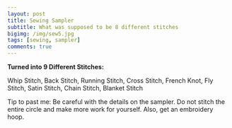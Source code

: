 ```yaml
---
layout: post
title: Sewing Sampler
subtitle: What was supposed to be 8 different stitches
bigimg: /img/sew5.jpg
tags: [sewing, sampler]
comments: true
---
```


**Turned into 9 Different Stitches:**

Whip Stitch, Back Stitch, Running Stitch, Cross Stitch, French Knot, Fly Stitch, Satin Stitch, Chain Stitch, Blanket Stitch

Tip to past me: Be careful with the details on the sampler. Do not stitch the entire circle and make more work for yourself. Also, get an embroidery hoop.
